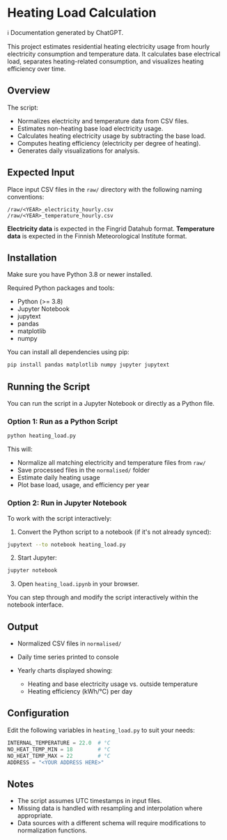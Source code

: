 # Heating Load Calculation

ℹ️ Documentation generated by ChatGPT.

This project estimates residential heating electricity usage from hourly electricity consumption and temperature data. 
It calculates base electrical load, separates heating-related consumption, and visualizes heating efficiency over time.

## Overview

The script:

* Normalizes electricity and temperature data from CSV files.
* Estimates non-heating base load electricity usage.
* Calculates heating electricity usage by subtracting the base load.
* Computes heating efficiency (electricity per degree of heating).
* Generates daily visualizations for analysis.

## Expected Input

Place input CSV files in the `raw/` directory with the following naming conventions:

```
/raw/<YEAR>_electricity_hourly.csv
/raw/<YEAR>_temperature_hourly.csv
```

**Electricity data** is expected in the Fingrid Datahub format.
**Temperature data** is expected in the Finnish Meteorological Institute format.

## Installation

Make sure you have Python 3.8 or newer installed.

Required Python packages and tools:

* Python (>= 3.8)
* Jupyter Notebook
* jupytext
* pandas
* matplotlib
* numpy

You can install all dependencies using pip:

```bash
pip install pandas matplotlib numpy jupyter jupytext
```

## Running the Script

You can run the script in a Jupyter Notebook or directly as a Python file.

### Option 1: Run as a Python Script

```bash
python heating_load.py
```

This will:

* Normalize all matching electricity and temperature files from `raw/`
* Save processed files in the `normalised/` folder
* Estimate daily heating usage
* Plot base load, usage, and efficiency per year

### Option 2: Run in Jupyter Notebook

To work with the script interactively:

1. Convert the Python script to a notebook (if it's not already synced):

```bash
jupytext --to notebook heating_load.py
```

2. Start Jupyter:

```bash
jupyter notebook
```

3. Open `heating_load.ipynb` in your browser.

You can step through and modify the script interactively within the notebook interface.

## Output

* Normalized CSV files in `normalised/`
* Daily time series printed to console
* Yearly charts displayed showing:

  * Heating and base electricity usage vs. outside temperature
  * Heating efficiency (kWh/°C) per day

## Configuration

Edit the following variables in `heating_load.py` to suit your needs:

```python
INTERNAL_TEMPERATURE = 22.0  # °C
NO_HEAT_TEMP_MIN = 18        # °C
NO_HEAT_TEMP_MAX = 22        # °C
ADDRESS = "<YOUR ADDRESS HERE>"
```

## Notes

* The script assumes UTC timestamps in input files.
* Missing data is handled with resampling and interpolation where appropriate.
* Data sources with a different schema will require modifications to normalization functions.
